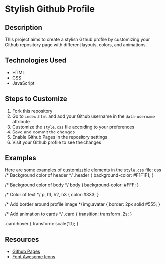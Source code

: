 
# Stylish Github Profile

## Description
This project aims to create a stylish Github profile by customizing your Github repository page with different layouts, colors, and animations.

## Technologies Used
* HTML
* CSS
* JavaScript

## Steps to Customize
1. Fork this repository
2. Go to `index.html` and add your Github username in the `data-username` attribute
3. Customize the `style.css` file according to your preferences
4. Save and commit the changes
5. Enable Github Pages in the repository settings
6. Visit your Github profile to see the changes

## Examples
Here are some examples of customizable elements in the `style.css` file:
css
/* Background color of header */
.header {
  background-color: #F1F1F1;
}

/* Background color of body */
body {
  background-color: #FFF;
}

/* Color of text */
p, h1, h2, h3 {
  color: #333;
}

/* Add border around profile image */
img.avatar {
  border: 2px solid #555;
}

/* Add animation to cards */
.card {
  transition: transform .2s;
}

.card:hover {
  transform: scale(1.1);
}


## Resources
* [Github Pages](https://pages.github.com/)
* [Font Awesome Icons](https://fontawesome.com/)
